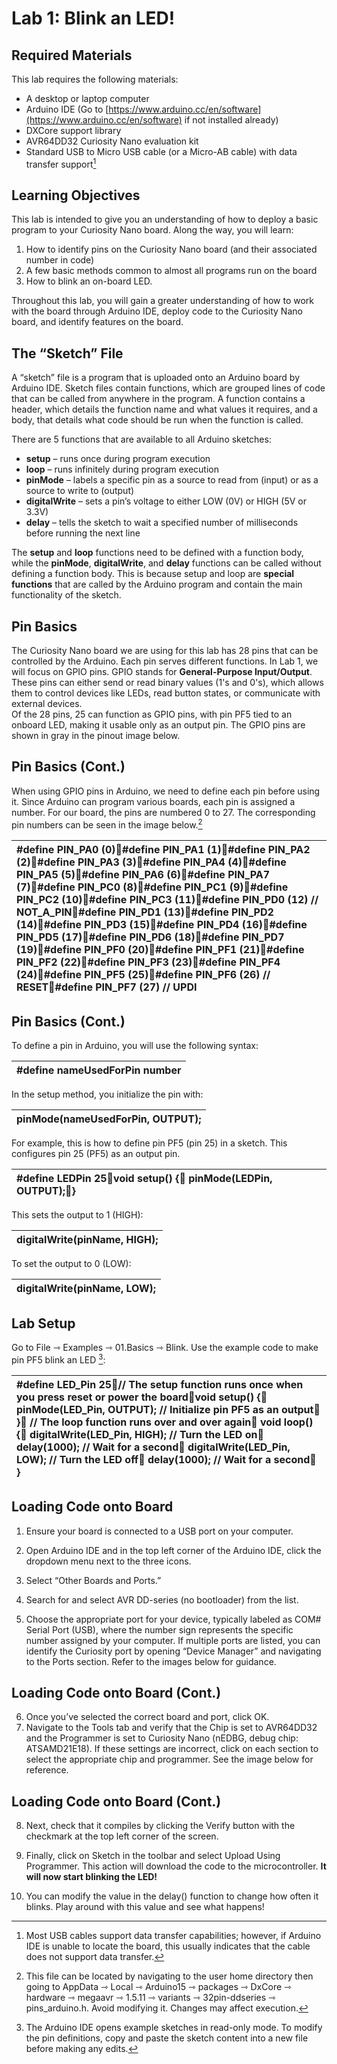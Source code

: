 # **Lab 1: Blink an LED\!**

## Required Materials

This lab requires the following materials:

* A desktop or laptop computer  
* Arduino IDE (Go to [https://www.arduino.cc/en/software](https://www.arduino.cc/en/software) if not installed already)  
* DXCore support library  
* AVR64DD32 Curiosity Nano evaluation kit  
* Standard USB to Micro USB cable (or a Micro-AB cable) with data transfer support[^1]

## Learning Objectives

This lab is intended to give you an understanding of how to deploy a basic program to your Curiosity Nano board. Along the way, you will learn:

1. How to identify pins on the Curiosity Nano board (and their associated number in code)   
2. A few basic methods common to almost all programs run on the board  
3. How to blink an on-board LED.

Throughout this lab, you will gain a greater understanding of how to work with the board through Arduino IDE, deploy code to the Curiosity Nano board, and identify features on the board.

## 

## The “Sketch” File

A “sketch” file is a program that is uploaded onto an Arduino board by Arduino IDE. Sketch files contain functions, which are grouped lines of code that can be called from anywhere in the program. A function contains a header, which details the function name and what values it requires, and a body, that details what code should be run when the function is called.

There are 5 functions that are available to all Arduino sketches:

* **setup** – runs once during program execution  
* **loop** – runs infinitely during program execution  
* **pinMode** – labels a specific pin as a source to read from (input) or as a source to write to (output)  
* **digitalWrite** – sets a pin’s voltage to either LOW (0V) or HIGH (5V or 3.3V)  
* **delay** – tells the sketch to wait a specified number of milliseconds before running the next line

The **setup** and **loop** functions need to be defined with a function body, while the **pinMode**, **digitalWrite**, and **delay** functions can be called without defining a function body. This is because setup and loop are **special functions** that are called by the Arduino program and contain the main functionality of the sketch.

## 

## 

## Pin Basics

The Curiosity Nano board we are using for this lab has 28 pins that can be controlled by the Arduino. Each pin serves different functions. In Lab 1, we will focus on GPIO pins. GPIO stands for **General-Purpose Input/Output**. These pins can either send or read binary values (1's and 0's), which allows them to control devices like LEDs, read button states, or communicate with external devices.  
Of the 28 pins, 25 can function as GPIO pins, with pin PF5 tied to an onboard LED, making it usable only as an output pin. The GPIO pins are shown in gray in the pinout image below.

## Pin Basics (Cont.)

When using GPIO pins in Arduino, we need to define each pin before using it. Since Arduino can program various boards, each pin is assigned a number. For our board, the pins are numbered 0 to 27\. The corresponding pin numbers can be seen in the image below.[^2]

| \#define PIN\_PA0 (0)\#define PIN\_PA1 (1)\#define PIN\_PA2 (2)\#define PIN\_PA3 (3)\#define PIN\_PA4 (4)\#define PIN\_PA5 (5)\#define PIN\_PA6 (6)\#define PIN\_PA7 (7)\#define PIN\_PC0 (8)\#define PIN\_PC1 (9)\#define PIN\_PC2 (10)\#define PIN\_PC3 (11)\#define PIN\_PD0 (12) // NOT\_A\_PIN\#define PIN\_PD1 (13)\#define PIN\_PD2 (14)\#define PIN\_PD3 (15)\#define PIN\_PD4 (16)\#define PIN\_PD5 (17)\#define PIN\_PD6 (18)\#define PIN\_PD7 (19)\#define PIN\_PF0 (20)\#define PIN\_PF1 (21)\#define PIN\_PF2 (22)\#define PIN\_PF3 (23)\#define PIN\_PF4 (24)\#define PIN\_PF5 (25)\#define PIN\_PF6 (26) // RESET\#define PIN\_PF7 (27) // UPDI |
| :---- |

## 

## Pin Basics (Cont.)

To define a pin in Arduino, you will use the following syntax:

| \#define nameUsedForPin number |
| :---- |

In the setup method, you initialize the pin with:

| pinMode(nameUsedForPin, OUTPUT); |
| :---- |

For example, this is how to define pin PF5 (pin 25\) in a sketch. This configures pin 25 (PF5) as an output pin.

| \#define LEDPin 25void setup() {      pinMode(LEDPin, OUTPUT);} |
| :---- |

This sets the output to 1 (HIGH):

| digitalWrite(pinName, HIGH); |
| :---- |

To set the output to 0 (LOW):

| digitalWrite(pinName, LOW); |
| :---- |

## 

## Lab Setup

Go to File ⇾ Examples ⇾ 01.Basics ⇾ Blink. Use the example code to make pin PF5 blink an LED [^3]:

| \#define LED\_Pin 25// The setup function runs once when you press reset or power the boardvoid setup() {     pinMode(LED\_Pin, OUTPUT);  // Initialize pin PF5 as an output } // The loop function runs over and over again void loop() {     digitalWrite(LED\_Pin, HIGH);  // Turn the LED on     delay(1000);                  // Wait for a second     digitalWrite(LED\_Pin, LOW);   // Turn the LED off     delay(1000);                  // Wait for a second } |
| :---- |

## Loading Code onto Board

1. Ensure your board is connected to a USB port on your computer.  
2. Open Arduino IDE and in the top left corner of the Arduino IDE, click the dropdown menu next to the three icons.  
3. Select “Other Boards and Ports.”

4. Search for and select AVR DD-series (no bootloader) from the list.  
5. Choose the appropriate port for your device, typically labeled as COM\# Serial Port (USB), where the number sign represents the specific number assigned by your computer. If multiple ports are listed, you can identify the Curiosity port by opening “Device Manager” and navigating to the Ports section. Refer to the images below for guidance.

   

   

   

   

   

   

   

   

## Loading Code onto Board (Cont.)

6. Once you’ve selected the correct board and port, click OK.  
7. Navigate to the Tools tab and verify that the Chip is set to AVR64DD32 and the Programmer is set to Curiosity Nano (nEDBG, debug chip: ATSAMD21E18). If these settings are incorrect, click on each section to select the appropriate chip and programmer. See the image below for reference. 

   

   

   

   

   

   

   

   

## Loading Code onto Board (Cont.)

8. Next, check that it compiles by clicking the Verify button with the checkmark at the top left corner of the screen.   
9. Finally, click on Sketch in the toolbar and select Upload Using Programmer. This action will download the code to the microcontroller. **It will now start blinking the LED\!**

10. You can modify the value in the delay() function to change how often it blinks. Play around with this value and see what happens\!

[^1]:  Most USB cables support data transfer capabilities; however, if Arduino IDE is unable to locate the board, this usually indicates that the cable does not support data transfer.

[^2]:  This file can be located by navigating to the user home directory then going to AppData ⇾ Local ⇾ Arduino15 ⇾ packages ⇾ DxCore ⇾ hardware ⇾ megaavr ⇾ 1.5.11 ⇾ variants ⇾ 32pin-ddseries ⇾ pins\_arduino.h. Avoid modifying it. Changes may affect execution. 

[^3]:  The Arduino IDE opens example sketches in read-only mode. To modify the pin definitions, copy and paste the sketch content into a new file before making any edits.